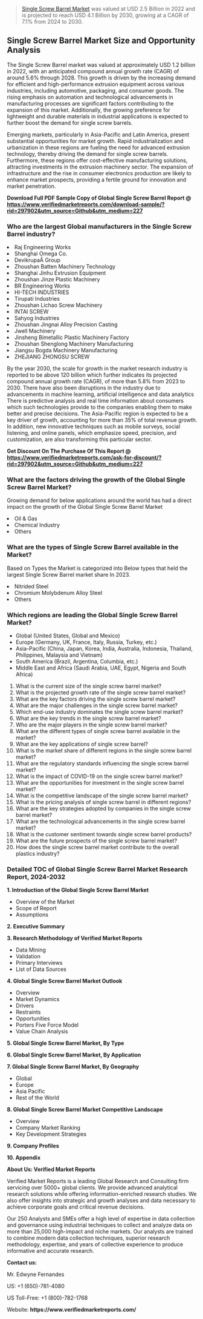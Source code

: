 <blockquote><p><p><a href="https://www.verifiedmarketreports.com/download-sample/?rid=297902&utm_source=Github&utm_medium=227" target="_blank">Single Screw Barrel Market</a> was valued at USD 2.5 Billion in 2022 and is projected to reach USD 4.1 Billion by 2030, growing at a CAGR of 7.1% from 2024 to 2030.</p></blockquote><p><h2>Single Screw Barrel Market Size and Opportunity Analysis</h2> <p>The Single Screw Barrel market was valued at approximately USD 1.2 billion in 2022, with an anticipated compound annual growth rate (CAGR) of around 5.6% through 2028. This growth is driven by the increasing demand for efficient and high-performance extrusion equipment across various industries, including automotive, packaging, and consumer goods. The rising emphasis on automation and technological advancements in manufacturing processes are significant factors contributing to the expansion of this market. Additionally, the growing preference for lightweight and durable materials in industrial applications is expected to further boost the demand for single screw barrels.</p> <p>Emerging markets, particularly in Asia-Pacific and Latin America, present substantial opportunities for market growth. Rapid industrialization and urbanization in these regions are fueling the need for advanced extrusion technology, thereby driving the demand for single screw barrels. Furthermore, these regions offer cost-effective manufacturing solutions, attracting investments in the extrusion machinery sector. The expansion of infrastructure and the rise in consumer electronics production are likely to enhance market prospects, providing a fertile ground for innovation and market penetration.</p> </p><p class=""><strong>Download Full PDF Sample Copy of Global Single Screw Barrel Report @ <a href="https://www.verifiedmarketreports.com/download-sample/?rid=297902&amp;utm_source=Github&amp;utm_medium=227" target="_blank">https://www.verifiedmarketreports.com/download-sample/?rid=297902&amp;utm_source=Github&amp;utm_medium=227</a></strong></p><h3 id="" class="">Who are the largest Global manufacturers in the Single Screw Barrel industry?</h3><p><li>Raj Engineering Works</li><li> Shanghai Omega Co.</li><li> DevikrupaÂ Group</li><li> Zhoushan Batten Machinery Technology</li><li> Shanghai Jinhu Extrusion Equipment</li><li> Zhoushan Jinze Plastic Machinery</li><li> BR Engineering Works</li><li> HI-TECH INDUSTRIES</li><li> Tirupati Industries</li><li> Zhoushan Lichao Screw Machinery</li><li> INTAI SCREW</li><li> Sahyog Industries</li><li> Zhoushan Jingnai Alloy Precision Casting</li><li> Jwell Machinery</li><li> Jinsheng Bimetallic Plastic Machinery Factory</li><li> Zhoushan Shenglong Machinery Manufacturing</li><li> Jiangsu Bogda Machinery Manufacturing</li><li> ZHEJIANG ZHONGSU SCREW</li></p><div class=""><div class="" dir="" data-message-author-role="" data-message-id="" data-message-model-slug=""><div class=""><div class=""><div class=""><div class="" dir="" data-message-author-role="" data-message-id="" data-message-model-slug=""><div class=""><div class=""><p>By the year 2030, the scale for growth in the market research industry is reported to be above 120 billion which further indicates its projected compound annual growth rate (CAGR), of more than 5.8% from 2023 to 2030. There have also been disruptions in the industry due to advancements in machine learning, artificial intelligence and data analytics There is predictive analysis and real time information about consumers which such technologies provide to the companies enabling them to make better and precise decisions. The Asia-Pacific region is expected to be a key driver of growth, accounting for more than 35% of total revenue growth. In addition, new innovative techniques such as mobile surveys, social listening, and online panels, which emphasize speed, precision, and customization, are also transforming this particular sector.</p><p><strong>Get Discount On The Purchase Of This Report @&nbsp; <a href="https://www.verifiedmarketreports.com/ask-for-discount/?rid=297902&amp;utm_source=Github&amp;utm_medium=227" target="_blank">https://www.verifiedmarketreports.com/ask-for-discount/?rid=297902&amp;utm_source=Github&amp;utm_medium=227</a></strong></p></div></div></div></div></div></div></div></div><h3 id="" class="">What are the factors driving the growth of the Global Single Screw Barrel Market?</h3><p id="" class="">Growing demand for below applications around the world has had a direct impact on the growth of the Global Single Screw Barrel Market</p><p id="" class=""><li>Oil & Gas</li><li> Chemical Industry</li><li> Others</li></p><h3 id="" class="">What are the types of Single Screw Barrel available in the Market?</h3><p id="" class="">Based on Types the Market is categorized into Below types that held the largest Single Screw Barrel market share In 2023.</p><p id="" class=""><li>Nitrided Steel</li><li> Chromium Molybdenum Alloy Steel</li><li> Others</li></p><h3 id="" class="">Which regions are leading the Global Single Screw Barrel Market?</h3><ul><li>Global (United States, Global and Mexico)</li><li>Europe (Germany, UK, France, Italy, Russia, Turkey, etc.)</li><li>Asia-Pacific (China, Japan, Korea, India, Australia, Indonesia, Thailand, Philippines, Malaysia and Vietnam)</li><li>South America (Brazil, Argentina, Columbia, etc.)</li><li>Middle East and Africa (Saudi Arabia, UAE, Egypt, Nigeria and South Africa)</li></ul><p><ol>  <li>What is the current size of the single screw barrel market?</li>  <li>What is the projected growth rate of the single screw barrel market?</li>  <li>What are the key factors driving the single screw barrel market?</li>  <li>What are the major challenges in the single screw barrel market?</li>  <li>Which end-use industry dominates the single screw barrel market?</li>  <li>What are the key trends in the single screw barrel market?</li>  <li>Who are the major players in the single screw barrel market?</li>  <li>What are the different types of single screw barrel available in the market?</li>  <li>What are the key applications of single screw barrel?</li>  <li>What is the market share of different regions in the single screw barrel market?</li>  <li>What are the regulatory standards influencing the single screw barrel market?</li>  <li>What is the impact of COVID-19 on the single screw barrel market?</li>  <li>What are the opportunities for investment in the single screw barrel market?</li>  <li>What is the competitive landscape of the single screw barrel market?</li>  <li>What is the pricing analysis of single screw barrel in different regions?</li>  <li>What are the key strategies adopted by companies in the single screw barrel market?</li>  <li>What are the technological advancements in the single screw barrel market?</li>  <li>What is the customer sentiment towards single screw barrel products?</li>  <li>What are the future prospects of the single screw barrel market?</li>  <li>How does the single screw barrel market contribute to the overall plastics industry?</li></ol></p><h3 id="" class="">Detailed TOC of Global Single Screw Barrel Market Research Report, 2024-2032</h3><p id="" class=""><strong>1. Introduction of the Global Single Screw Barrel Market</strong></p><ul><li>Overview of the Market</li><li>Scope of Report</li><li>Assumptions</li></ul><p id="" class=""><strong>2. Executive Summary</strong></p><p id="" class=""><strong>3. Research Methodology of&nbsp;Verified Market Reports</strong></p><ul><li>Data Mining</li><li>Validation</li><li>Primary Interviews</li><li>List of Data Sources</li></ul><p id="" class=""><strong>4. Global Single Screw Barrel Market Outlook</strong></p><ul><li>Overview</li><li>Market Dynamics</li><li>Drivers</li><li>Restraints</li><li>Opportunities</li><li>Porters Five Force Model</li><li>Value Chain Analysis</li></ul><p id="" class=""><strong>5. Global Single Screw Barrel Market, By&nbsp;Type</strong></p><p id="" class=""><strong>6. Global Single Screw Barrel Market, By Application</strong></p><p id="" class=""><strong>7. Global Single Screw Barrel Market, By Geography</strong></p><ul><li>Global</li><li>Europe</li><li>Asia Pacific</li><li>Rest of the World</li></ul><p id="" class=""><strong>8. Global Single Screw Barrel Market Competitive Landscape</strong></p><ul><li>Overview</li><li>Company Market Ranking</li><li>Key Development Strategies</li></ul><p id="" class=""><strong>9. Company Profiles</strong></p><p id="" class=""><strong>10. Appendix</strong></p><p id="" class=""><strong>About Us: Verified Market Reports</strong></p><p id="" class="">Verified Market Reports is a leading Global Research and Consulting firm servicing over 5000+ global clients. We provide advanced analytical research solutions while offering information-enriched research studies. We also offer insights into strategic and growth analyses and data necessary to achieve corporate goals and critical revenue decisions.</p><p id="" class="">Our 250 Analysts and SMEs offer a high level of expertise in data collection and governance using industrial techniques to collect and analyze data on more than 25,000 high-impact and niche markets. Our analysts are trained to combine modern data collection techniques, superior research methodology, expertise, and years of collective experience to produce informative and accurate research.</p><p id="" class=""><strong>Contact us:</strong></p><p id="" class="">Mr. Edwyne Fernandes</p><p id="" class="">US: +1 (650)-781-4080</p><p id="" class="">US Toll-Free: +1 (800)-782-1768</p><p id="" class="">Website: <a target="" data-test-app-aware-link=""><strong>https://www.verifiedmarketreports.com/</strong></a></p>
